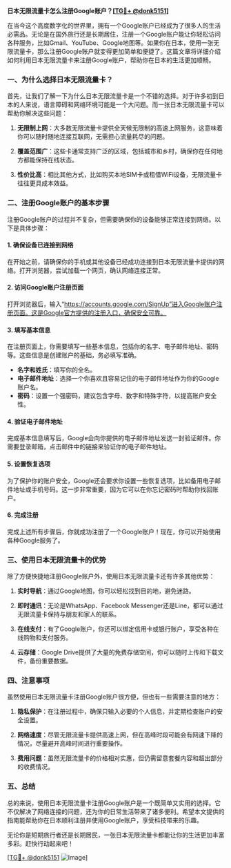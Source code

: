 **日本无限流量卡怎么注册Google账户？[[TG💪+ @donk5151](https://t.me/s/donk5151)]**

在当今这个高度数字化的世界里，拥有一个Google账户已经成为了很多人的生活必需品。无论是在国外旅行还是长期居住，注册一个Google账户能让你轻松访问各种服务，比如Gmail、YouTube、Google地图等。如果你在日本，使用一张无限流量卡，那么注册Google账户就变得更加简单和便捷了。这篇文章将详细介绍如何利用日本无限流量卡来注册Google账户，帮助你在日本的生活更加顺畅。

### 一、为什么选择日本无限流量卡？

首先，让我们了解一下为什么日本无限流量卡是一个不错的选择。对于许多初到日本的人来说，语言障碍和网络环境可能是一个大问题。而一张日本无限流量卡可以帮助你解决这些问题：

1. **无限制上网**：大多数无限流量卡提供全天候无限制的高速上网服务，这意味着你可以随时随地连接互联网，无需担心流量耗尽的问题。
   
2. **覆盖范围广**：这些卡通常支持广泛的区域，包括城市和乡村，确保你在任何地方都能保持在线状态。

3. **性价比高**：相比其他方式，比如购买本地SIM卡或租借WiFi设备，无限流量卡往往更具成本效益。

### 二、注册Google账户的基本步骤

注册Google账户的过程并不复杂，但需要确保你的设备能够正常连接到网络。以下是具体步骤：

#### 1. 确保设备已连接到网络

在开始之前，请确保你的手机或其他设备已经成功连接到日本无限流量卡提供的网络。打开浏览器，尝试加载一个网页，确认网络连接正常。

#### 2. 访问Google账户注册页面

打开浏览器后，输入“https://accounts.google.com/SignUp”进入Google账户注册页面。这是Google官方提供的注册入口，确保安全可靠。

#### 3. 填写基本信息

在注册页面上，你需要填写一些基本信息，包括你的名字、电子邮件地址、密码等。这些信息是创建账户的基础，务必填写准确。

- **名字和姓氏**：填写你的全名。
- **电子邮件地址**：选择一个你喜欢且容易记住的电子邮件地址作为你的Google账户名。
- **密码**：设置一个强密码，建议包含字母、数字和特殊字符，以提高账户安全性。

#### 4. 验证电子邮件地址

完成基本信息填写后，Google会向你提供的电子邮件地址发送一封验证邮件。你需要登录邮箱，点击邮件中的链接来验证你的电子邮件地址。

#### 5. 设置恢复选项

为了保护你的账户安全，Google还会要求你设置一些恢复选项，比如备用电子邮件地址或手机号码。这一步非常重要，因为它可以在你忘记密码时帮助你找回账户。

#### 6. 完成注册

完成上述所有步骤后，你就成功注册了一个Google账户！现在，你可以开始使用各种Google服务了。

### 三、使用日本无限流量卡的优势

除了方便快捷地注册Google账户外，使用日本无限流量卡还有许多其他优势：

1. **实时导航**：通过Google地图，你可以轻松找到目的地，避免迷路。
   
2. **即时通讯**：无论是WhatsApp、Facebook Messenger还是Line，都可以通过无限流量卡保持与朋友和家人的联系。

3. **在线支付**：有了Google账户，你还可以绑定信用卡或银行账户，享受各种在线购物和支付服务。

4. **云存储**：Google Drive提供了大量的免费存储空间，你可以随时上传和下载文件，备份重要数据。

### 四、注意事项

虽然使用日本无限流量卡注册Google账户很方便，但也有一些需要注意的地方：

1. **隐私保护**：在注册过程中，确保只输入必要的个人信息，并定期检查账户的安全设置。
   
2. **网络速度**：尽管无限流量卡提供高速上网，但在高峰时段可能会有网速下降的情况，尽量避开高峰时间进行重要操作。

3. **费用问题**：虽然无限流量卡的价格相对实惠，但仍需留意套餐内容和超出部分的收费情况。

### 五、总结

总的来说，使用日本无限流量卡注册Google账户是一个既简单又实用的选择。它不仅解决了网络连接的问题，还为你的日常生活带来了诸多便利。希望本文提供的指南能帮助你在日本顺利注册并使用Google账户，享受科技带来的乐趣。

无论你是短期旅行者还是长期居民，一张日本无限流量卡都能让你的生活更加丰富多彩。赶快行动起来吧！

[[TG💪+ @donk5151](https://t.me/s/donk5151) ![Image](https://i.postimg.cc/rwNCRYN7/Snipaste-2025-04-30-17-27-05.png)]